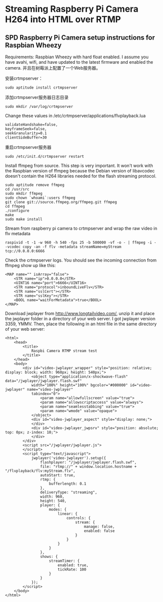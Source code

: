 # Streaming Raspberry Pi Camera H264 into HTML over RTMP

## SPD Raspberry Pi Camera setup instructions for Raspbian Wheezy

Requirements: Raspbian Wheezy with hard float enabled. I assume you have avahi, wifi, and have updated to the latest 
firmware and enabled the camera. 并且在树莓派上配置了一个Web服务器。

安装crtmpserver：

    sudo aptitude install crtmpserver

添加crtmpserver服务器日志目录

    sudo mkdir /var/log/crtmpserver

Change these values in /etc/crtmpserver/applications/flvplayback.lua

    validateHandshake=false,
    keyframeSeek=false,
    seekGranularity=0.1
    clientSideBuffer=30

重启crtmpserver服务器

    sudo /etc/init.d/crtmpserver restart

Install ffmpeg from source. This step is very important. It won't work with the Raspbian version of ffmpeg because the 
Debian version of libavcodec doesn't contain the H264 libraries needed for the flash streaming protocol.

    sudo aptitude remove ffmpeg
    cd /usr/src
    sudo mkdir ffmpeg
    sudo chown `whoami`:users ffmpeg
    git clone git://source.ffmpeg.org/ffmpeg.git ffmpeg
    cd ffmpeg
    ./configure
    make
    sudo make install

Stream from raspberry pi camera to crtmpserver and wrap the raw video in flv metadata

    raspivid -t -1 -w 960 -h 540 -fps 25 -b 500000 -vf -o - | ffmpeg -i - -vcodec copy -an -f flv -metadata streamName=myStream tcp://0.0.0.0:6666

Check the crtmpserver logs. You should see the incoming connection from ffmpeg show up like this:

    <MAP name="" isArray="false">
        <STR name="ip">0.0.0.0</STR>
        <UINT16 name="port">6666</UINT16>
        <STR name="protocol">inboundLiveFlv</STR>
        <STR name="sslCert"></STR>
        <STR name="sslKey"></STR>
        <BOOL name="waitForMetadata">true</BOOL>
    </MAP>

Download jwplayer from http://www.longtailvideo.com/, unzip it and place the jwplayer folder in a directory of your 
web server. I got jwplayer version 3359, YMMV. Then, place the following in an html file in the same directory of 
your web server:

    <html>
        <head>
            <title>
                Raspbi Camera RTMP stream test
            </title>
        </head>
        <body>
            <div id="video-jwplayer_wrapper" style="position: relative; display: block; width: 960px; height: 540px;">
                <object type="application/x-shockwave-flash" data="/jwplayer/jwplayer.flash.swf"
                width="100%" height="100%" bgcolor="#000000" id="video-jwplayer" name="video-jwplayer"
                tabindex="0">
                    <param name="allowfullscreen" value="true">
                    <param name="allowscriptaccess" value="always">
                    <param name="seamlesstabbing" value="true">
                    <param name="wmode" value="opaque">
                </object>
                <div id="video-jwplayer_aspect" style="display: none;">
                </div>
                <div id="video-jwplayer_jwpsrv" style="position: absolute; top: 0px; z-index: 10;">
                </div>
            </div>
            <script src="/jwplayer/jwplayer.js">
            </script>
            <script type="text/javascript">
                jwplayer('video-jwplayer').setup({
                    flashplayer: "/jwplayer/jwplayer.flash.swf",
                    file: "rtmp://" + window.location.hostname + "/flvplayback/flv:myStream.flv",
                    autoStart: true,
                    rtmp: {
                        bufferlength: 0.1
                    },
                    deliveryType: "streaming",
                    width: 960,
                    height: 540,
                    player: {
                        modes: {
                            linear: {
                                controls: {
                                    stream: {
                                        manage: false,
                                        enabled: false
                                    }
                                }
                            }
                        }
                    },
                    shows: {
                        streamTimer: {
                            enabled: true,
                            tickRate: 100
                        }
                    }
                });
            </script>
        </body>
    </html>









